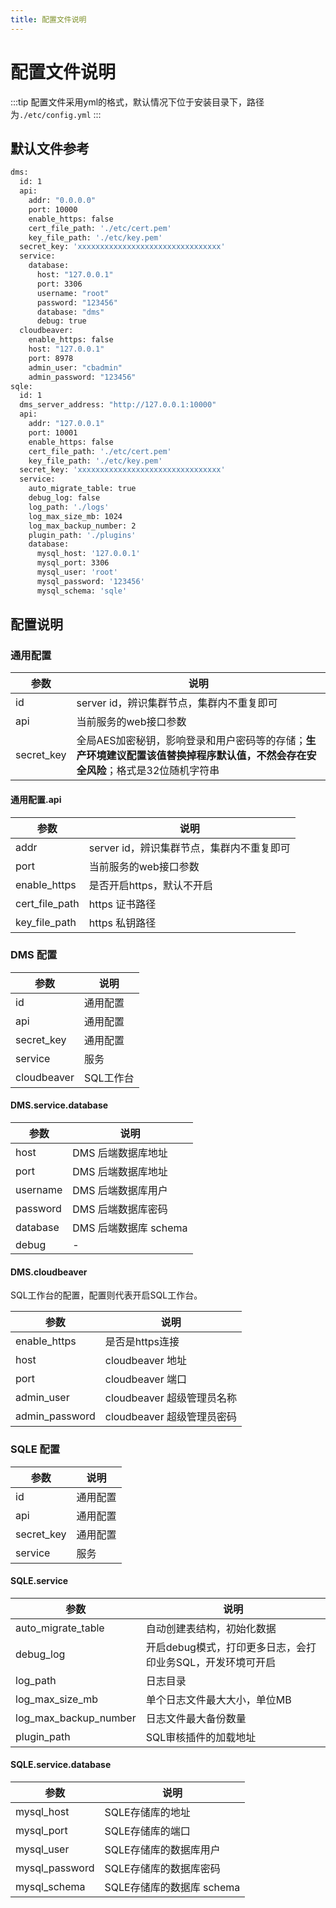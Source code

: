 ```yaml
---
title: 配置文件说明
---
```

# 配置文件说明
:::tip
配置文件采用yml的格式，默认情况下位于安装目录下，路径为`./etc/config.yml`
:::
## 默认文件参考
```sh
dms:
  id: 1
  api:
    addr: "0.0.0.0"
    port: 10000
    enable_https: false
    cert_file_path: './etc/cert.pem'
    key_file_path: './etc/key.pem'
  secret_key: 'xxxxxxxxxxxxxxxxxxxxxxxxxxxxxxxx'
  service:
    database:
      host: "127.0.0.1"
      port: 3306
      username: "root"
      password: "123456"
      database: "dms"
      debug: true
  cloudbeaver:
    enable_https: false
    host: "127.0.0.1"
    port: 8978
    admin_user: "cbadmin"
    admin_password: "123456"
sqle:
  id: 1
  dms_server_address: "http://127.0.0.1:10000"
  api:
    addr: "127.0.0.1"
    port: 10001
    enable_https: false
    cert_file_path: './etc/cert.pem'
    key_file_path: './etc/key.pem'
  secret_key: 'xxxxxxxxxxxxxxxxxxxxxxxxxxxxxxxx'
  service:
    auto_migrate_table: true
    debug_log: false
    log_path: './logs'
    log_max_size_mb: 1024
    log_max_backup_number: 2
    plugin_path: './plugins'
    database:
      mysql_host: '127.0.0.1'
      mysql_port: 3306
      mysql_user: 'root'
      mysql_password: '123456'
      mysql_schema: 'sqle'
```
## 配置说明
### 通用配置
|参数|说明|
|-|-|
|id|server id，辨识集群节点，集群内不重复即可|
|api|当前服务的web接口参数|
|secret_key|全局AES加密秘钥，影响登录和用户密码等的存储；**生产环境建议配置该值替换掉程序默认值，不然会存在安全风险**；格式是32位随机字符串|

#### 通用配置.api
|参数|说明|
|-|-|
|addr|server id，辨识集群节点，集群内不重复即可|
|port|当前服务的web接口参数|
|enable_https|是否开启https，默认不开启|
|cert_file_path|https 证书路径|
|key_file_path|https 私钥路径|

### DMS 配置
|参数|说明|
|-|-|
|id|通用配置|
|api|通用配置|
|secret_key|通用配置|
|service|服务|
|cloudbeaver|SQL工作台|

#### DMS.service.database
|参数|说明|
|-|-|
|host|DMS 后端数据库地址|
|port|DMS 后端数据库地址|
|username|DMS 后端数据库用户|
|password|DMS 后端数据库密码|
|database|DMS 后端数据库 schema|
|debug| - |

#### DMS.cloudbeaver
SQL工作台的配置，配置则代表开启SQL工作台。

|参数|说明|
|-|-|
|enable_https|是否是https连接|
|host|cloudbeaver 地址|
|port|cloudbeaver 端口|
|admin_user|cloudbeaver 超级管理员名称|
|admin_password|cloudbeaver 超级管理员密码|

### SQLE 配置
|参数|说明|
|-|-|
|id|通用配置|
|api|通用配置|
|secret_key|通用配置|
|service|服务|

#### SQLE.service
|参数|说明|
|-|-|
|auto_migrate_table|自动创建表结构，初始化数据|
|debug_log|开启debug模式，打印更多日志，会打印业务SQL，开发环境可开启|
|log_path|日志目录|
|log_max_size_mb|单个日志文件最大大小，单位MB|
|log_max_backup_number|日志文件最大备份数量|
|plugin_path|SQL审核插件的加载地址|

#### SQLE.service.database
|参数|说明|
|-|-|
|mysql_host|SQLE存储库的地址|
|mysql_port|SQLE存储库的端口|
|mysql_user|SQLE存储库的数据库用户|
|mysql_password|SQLE存储库的数据库密码|
|mysql_schema|SQLE存储库的数据库 schema|